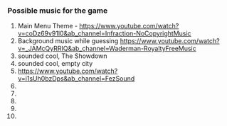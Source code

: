 ### Possible music for the game
1.  Main Menu Theme -  https://www.youtube.com/watch?v=coDz69v91l0&ab_channel=Infraction-NoCopyrightMusic
2. Background music while guessing     https://www.youtube.com/watch?v=_JAMcQyRRIQ&ab_channel=Waderman-RoyaltyFreeMusic
3. sounded cool, The Showdown
4. sounded cool, empty city
5. https://www.youtube.com/watch?v=i1sUh0bzDps&ab_channel=FezSound
6. 
7. 
8. 
9. 
10. 